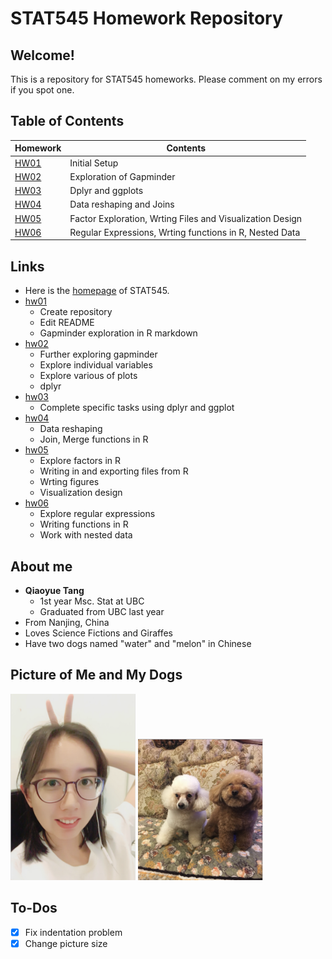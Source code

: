 # STAT545 Homework Repository

## Welcome!

This is a repository for STAT545 homeworks. Please comment on my errors if you spot one.

## Table of Contents

| Homework | Contents |
| --- | --- |
| [HW01](https://github.com/qiaoyuet/STAT545-hw-Tang-Qiaoyue/tree/master/hw01) | Initial Setup |
| [HW02](https://github.com/qiaoyuet/STAT545-hw-Tang-Qiaoyue/tree/master/hw02) | Exploration of Gapminder |
| [HW03](https://github.com/qiaoyuet/STAT545-hw-Tang-Qiaoyue/tree/master/hw03) | Dplyr and ggplots |
| [HW04](https://github.com/qiaoyuet/STAT545-hw-Tang-Qiaoyue/tree/master/hw04) | Data reshaping and Joins |
| [HW05](https://github.com/qiaoyuet/STAT545-hw-Tang-Qiaoyue/tree/master/hw05) | Factor Exploration, Wrting Files and Visualization Design |
| [HW06](https://github.com/qiaoyuet/STAT545-hw-Tang-Qiaoyue/tree/master/hw06) | Regular Expressions, Wrting functions in R, Nested Data |

## Links

- Here is the [homepage](http://stat545.com) of STAT545.
- [hw01](https://github.com/qiaoyuet/STAT545-hw-Tang-Qiaoyue/tree/master/hw01)
    + Create repository
    + Edit README
    + Gapminder exploration in R markdown
- [hw02](https://github.com/qiaoyuet/STAT545-hw-Tang-Qiaoyue/tree/master/hw02)
    + Further exploring gapminder
    + Explore individual variables
    + Explore various of plots
    + dplyr
- [hw03](https://github.com/qiaoyuet/STAT545-hw-Tang-Qiaoyue/tree/master/hw03)
    + Complete specific tasks using dplyr and ggplot
- [hw04](https://github.com/qiaoyuet/STAT545-hw-Tang-Qiaoyue/tree/master/hw04)
    + Data reshaping
    + Join, Merge functions in R
- [hw05](https://github.com/qiaoyuet/STAT545-hw-Tang-Qiaoyue/tree/master/hw05)
    + Explore factors in R
    + Writing in and exporting files from R
    + Wrting figures
    + Visualization design
- [hw06](https://github.com/qiaoyuet/STAT545-hw-Tang-Qiaoyue/tree/master/hw06)
    + Explore regular expressions
    + Writing functions in R
    + Work with nested data

## About me

- **Qiaoyue Tang**
    - 1st year Msc. Stat at UBC
    - Graduated from UBC last year
- From Nanjing, China
- Loves Science Fictions and Giraffes
- Have two dogs named "water" and "melon" in Chinese

## Picture of Me and My Dogs

<img src="me.png" width="200">
<img src="watermelon.png" width="200">


## To-Dos

- [x] Fix indentation problem
- [x] Change picture size
